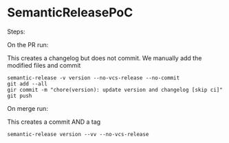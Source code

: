 # SemanticReleasePoC

Steps:

On the PR run:

This creates a changelog but does not commit. We manually add the modified files and commit

```
semantic-release -v version --no-vcs-release --no-commit
git add --all
gir commit -m "chore(version): update version and changelog [skip ci]"
git push
```

On merge run:

This creates a commit AND a tag

```
semantic-release version --vv --no-vcs-release
```